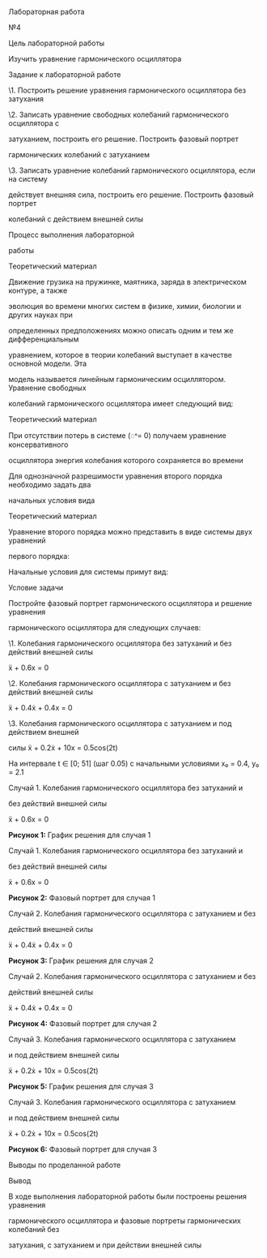 ﻿

Лабораторная работа

№4





Цель лабораторной работы

Изучить уравнение гармонического осциллятора





Задание к лабораторной работе

\1. Построить решение уравнения гармонического осциллятора без затухания

\2. Записать уравнение свободных колебаний гармонического осциллятора с

затуханием, построить его решение. Построить фазовый портрет

гармонических колебаний с затуханием

\3. Записать уравнение колебаний гармонического осциллятора, если на систему

действует внешняя сила, построить его решение. Построить фазовый портрет

колебаний с действием внешней силы





Процесс выполнения лабораторной

работы





Теоретический материал

Движение грузика на пружинке, маятника, заряда в электрическом контуре, а также

эволюция во времени многих систем в физике, химии, биологии и других науках при

определенных предположениях можно описать одним и тем же дифференциальным

уравнением, которое в теории колебаний выступает в качестве основной модели. Эта

модель называется линейным гармоническим осциллятором. Уравнение свободных

колебаний гармонического осциллятора имеет следующий вид:





Теоретический материал

При отсутствии потерь в системе (ꢀ= 0) получаем уравнение консервативного

осциллятора энергия колебания которого сохраняется во времени

Для однозначной разрешимости уравнения второго порядка необходимо задать два

начальных условия вида





Теоретический материал

Уравнение второго порядка можно представить в виде системы двух уравнений

первого порядка:

Начальные условия для системы примут вид:





Условие задачи

Постройте фазовый портрет гармонического осциллятора и решение уравнения

гармонического осциллятора для следующих случаев:

\1. Колебания гармонического осциллятора без затуханий и без действий внешней силы

ẍ + 0.6x = 0

\2. Колебания гармонического осциллятора c затуханием и без действий внешней силы

ẍ + 0.4ẋ + 0.4x = 0

\3. Колебания гармонического осциллятора c затуханием и под действием внешней

силы ẍ + 0.2ẋ + 10x = 0.5cos(2t)

На интервале t ∈ [0; 51] (шаг 0.05) с начальными условиями x₀ = 0.4, y₀ = 2.1





Случай 1. Колебания гармонического осциллятора без затуханий и

без действий внешней силы

ẍ + 0.6x = 0

**Рисунок 1:** График решения для случая 1





Случай 1. Колебания гармонического осциллятора без затуханий и

без действий внешней силы

ẍ + 0.6x = 0

**Рисунок 2:** Фазовый портрет для случая 1





Случай 2. Колебания гармонического осциллятора с затуханием и без

действий внешней силы

ẍ + 0.4ẋ + 0.4x = 0

**Рисунок 3:** График решения для случая 2





Случай 2. Колебания гармонического осциллятора с затуханием и без

действий внешней силы

ẍ + 0.4ẋ + 0.4x = 0

**Рисунок 4:** Фазовый портрет для случая 2





Случай 3. Колебания гармонического осциллятора c затуханием

и под действием внешней силы

ẍ + 0.2ẋ + 10x = 0.5cos(2t)

**Рисунок 5:** График решения для случая 3





Случай 3. Колебания гармонического осциллятора c затуханием

и под действием внешней силы

ẍ + 0.2ẋ + 10x = 0.5cos(2t)

**Рисунок 6:** Фазовый портрет для случая 3





Выводы по проделанной работе





Вывод

В ходе выполнения лабораторной работы были построены решения уравнения

гармонического осциллятора и фазовые портреты гармонических колебаний без

затухания, с затуханием и при действии внешней силы


